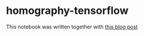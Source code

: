 # homography-tensorflow

This notebook was written together with [this blog post](http://kindoblue.nl/neural-network/tensorflow-homography)


